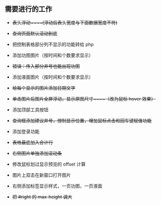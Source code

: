 ## 需要进行的工作

- ~~表头浮动~~~~(浮动后表头宽度与下面数据宽度不符)~~

- ~~查询页面默认滚动到底~~

- 把控制表格部分列不显示的功能转给 php

- 添加功图图片（按时间和个数要求显示）

- ~~错误：传入部分井号也能出现功图~~

- 添加液面图片（按时间和个数要求显示）

- ~~给每个显示的图片添加日期文字~~

- ~~单击图片后图片全屏浮动，显示原图尺寸~~~~（改为鼠标 hover 效果）~~

- 添加顶部工具按钮

- ~~查询框添加建议井号，控制显示位置，增加鼠标点击和回车键赋值功能~~

- 添加登录功能

- ~~表格最底加入合计行~~

- ~~右侧图片单独添加滚动条~~

- 修改鼠标划过显示预览的 offset 计算

- 图片上双击在新窗口打开图片

- 右侧添加标签显示样式，一页功图，一页液面

- ~~把 #right 的 max-height 调大~~